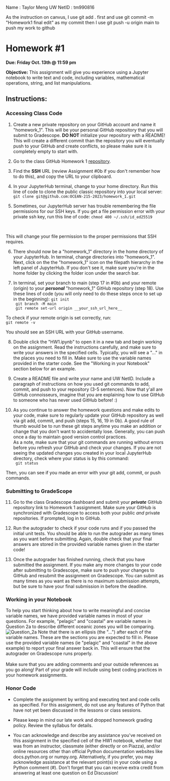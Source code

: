 Name : Taylor Meng
UW NetID : tm990816

As the instruction on canvus, I use git add . first and use git commit -m "Homework1 final edit" as my commit
then I use git push -u origin main to push my work to github



# Homework #1

**Due: Friday Oct. 13th @ 11:59 pm**

**Objective:** This assignment will give you experience using a Jupyter notebook to write text and code, including variables, mathematical operations, string, and list manipulations.


## **Instructions:**
### Accessing Class Code

1. Create a new private repository on your GitHub account and name it "homework_1". This will be your personal GitHub repository that you will submit to Gradescope. **DO NOT** initialize your repository with a README! This will create a different commit than the repository you will eventually push to your GitHub and create conflicts, so please make sure it is completely empty to start with.

2. Go to the class GitHub Homework 1 [repository](https://github.com/OCEAN-215-2023/homework_1). 

3. Find the **SSH** URL (review Assignment #0b if you don't remember how to do this), and copy the URL to your clipboard.

4. In your JupyterHub terminal, change to your home directory. Run this line of code to clone the public classic repository into your local server: 
``` git clone git@github.com:OCEAN-215-2023/homework_1.git ```

5. Sometimes, our JupyterHub server has trouble remembering the file permissions for our SSH keys. If you get a file permission error with your private ssh key, run this line of code:
```chmod 400 ~/.ssh/id_ed25519``` 
<br>

This will change your file permission to the proper permissions that SSH requires.

6. There should now be a "homework_1" directory in the home directory of your JupyterHub. In terminal, change directories into "homework_1". Next, click on the the "homework_1" icon on the filepath hierarchy in the left panel of JupyterHub. If you don't see it, make sure you're in the home folder by clicking the folder icon under the search bar. 

7. In terminal, set your branch to main (step 17 in #0b) and your remote (origin) to your **_personal_** "homework_1" GitHub repository (step 18). Use these lines of code (you will only need to do these steps once to set up in the beginning): 
``` git init ``` <br>
``` git branch -M main``` <br>
``` git remote set-url origin __your_ssh_url_here__```

To check if your remote origin is set correctly, run: <br>
``` git remote -v ```

You should see an SSH URL with your GitHub username. 

8. Double click the "HW1.ipynb" to open it in a new tab and begin working on the assignment. Read the instructions carefully, and make sure to write your answers in the specified cells. Typically, you will see a "..." in the places you need to fill in. Make sure to use the variable names provided in the starter code. See the "Working in your Notebook" section below for an example.

9. Create a README file and write your name and UW NetID. Include a paragraph of instructions on how you used git commands to add, commit, and push to your repository (3-5 sentences). Now that y'all are GitHub connoisseurs, imagine that you are explaining how to use GitHub to someone who has never used GitHub before! :) 

10. As you continue to answer the homework questions and make edits to your code, make sure to regularly update your GitHub repository as well via git add, commit, and push (steps 15, 16, 19 in 0b). A good rule of thumb would be to run these git steps anytime you make an addition or change that you don't want to accidentally lose. Generally, you can push once a day to maintain good version control practices. <br>
As a note, make sure that your git commands are running without errors before you refresh your GitHub and check your changes. If you are not seeing the updated changes you created in your local JupyterHub directory, check where your status is by this command: <br>
``` git status```

Then, you can see if you made an error with your git add, commit, or push commands. 
    
### Submitting to GradeScope

11. Go to the class Gradescope dashboard and submit your **_private_** GitHub repository link to Homework 1 assignment. Make sure your GitHub is synchronized with Gradescope to access both your public _and_ private repositories. If prompted, log in to GitHub.

12. Run the autograder to check if your code runs and if you passed the initial unit tests. You should be able to run the autograder as many times as you want before submitting. Again, double check that your final answers are stored in the provided variable names given in the starter code!

13. Once the autograder has finished running, check that you have submitted the assignment. If you make any more changes to your code after submitting to Gradescope, make sure to push your changes to GitHub and resubmit the assignment on Gradescope. You can submit as many times as you want as there is no maximum submission attempts, but be sure to have your final submission in before the deadline.

### Working in your Notebook
    
   To help you start thinking about how to write meaningful and concise variable names, we have provided variable names in most of your questions. For example, "pelagic" and "coastal" are variable names in Question 2a to describe different oceanic zones you will be comparing. <br>
![Question_2a](part_a.png)
    Note that there is an ellipsis (the "...") after each of the variable names. These are the sections you are expected to fill in. Please use the provided variable names (ie "pelagic" and "coastal" in the above example) to report your final answer back in. This will ensure that the autograder on Gradescope runs properly. <br>
    <br>Make sure that you are adding comments and your outside references as you go along! Part of your grade will include using best coding practices in your homework assignments. 

### Honor Code

- Complete the assignment by writing and executing text and code cells as specified. For this assignment, do not use any features of Python that have not yet been discussed in the lessons or class sessions.

- Please keep in mind our late work and dropped homework grading policy. Review the syllabus for details.

- You can acknowledge and describe any assistance you've received on this assignment in the specified cell of the HW1 notebook, whether that was from an instructor, classmate (either directly or on Piazza), and/or online resources other than official Python documentation websites like docs.python.org or numpy.org. Alternatively, if you prefer, you may acknowledge assistance at the relevant point(s) in your code using a Python comment (#). Don't forget that you can receive extra credit from answering at least one question on Ed Discussion!